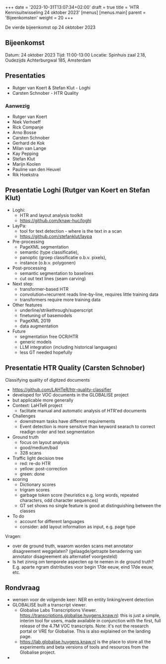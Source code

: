 +++
date = '2023-10-31T13:07:34+02:00'
draft = true
title = 'HTR Kennisuitwisseling 24 oktober 2023'
[menus]
  [menus.main]
    parent = 'Bijeenkomsten'
    weight = 20
+++

De vierde bijeenkomst op 24 okbtober 2023

## Bijeenkomst

Datum: 24 oktober 2023
Tijd: 11:00-13:00
Locatie: Spinhuis zaal 2.18, Oudezijds Achterburgwal 185, Amsterdam

## Presentaties

- Rutger van Koert & Stefan Klut - Loghi
- Carsten Schnober - HTR Quality

<!--more-->

### Aanwezig

- Rutger van Koert
- Niek Verhoeff
- Rick Companje
- Arno Bosse
- Carsten Schnober
- Gerhard de Kok
- Milan van Lange
- Kay Pepping
- Stefan Klut
- Marijn Koolen
- Pauline van den Heuvel
- Rik Hoekstra


## Presentatie Loghi (Rutger van Koert en Stefan Klut)

- Loghi: 
    - HTR and layout analysis toolkit
    - https://github.com/knaw-huc/loghi
- LayPa: 
    - tool for text detection - where is the text in a scan
    - https://github.com/stefanklut/laypa
- Pre-processing
    - PageXML segmentation
    - semantic (type classificatie), 
    - panoptic (groep classificatie o.b.v. pixels), 
    - instance (o.b.v. polygonen)
- Post-processing
    - semantic segmentation to baselines
    - cut out text lines (seam carving)
- Next step:
    - transformer-based HTR
    - convolution+recurrent reads line-by-line, requires little training data
    - transformers require more training data
- Other features
    - underline/strikethrough/superscript
    - finetuning of basemodels
    - PageXML 2019
    - data augmentation
- Future
    - segmentation free OCR/HTR
    - generic models
    - LLM integration (including historical languages)
    - less GT needed hopefully



## Presentatie HTR Quality (Carsten Schnober)

Classifying quality of digitzed documents
- https://github.com/LAHTeR/htr-quality-classifier
- developed for VOC documents in the GLOBALISE project
- but applicable more generally
- Context: LaHTeR project
    - faclitate manual and automatic analysis of HTR'ed documents
- Challenges
    - downstream tasks have different requirements
    - Event detection is more sensitive than keyword searach to correct readign order and text segmentation 
- Ground truth
    - focus on layout analysis
    - good/medium/bad
    - 328 scans
- Traffic light decision tree
    - red: re-do HTR
    - yellow: post-correction
    - green: done
- scoring
    - Dictionary scores
    - trigram scores
    - garbage token score (heuristics e.g. long words, repeated characters, odd character sequences)
    - GT set shows no single feature is good at distinguishing between the classes
- To do
    - account for different languages
    - consider: add layout information as input, e.g. page type


Vragen:
- over de ground truth, waarom worden scans met annotator disagreement weggelaten? (gelaagde/getrapte benadering van annotator disagreement als alternatief voorgesteld)
- Is het zinnig om temporele aspecten op te nemen in de ground truth? E.g. aparte ngram distributies voor begin 17de eeuw, eind 17de eeuw, etc. 

## Rondvraag

- wensen voor de volgende keer: NER en entity linking/event detection
- GLOBALISE built a transcript viewer.
    - Globalise Labs Transcriptions Viewer. https://transcriptions.globalise.huygens.knaw.nl: this is just a simple, interim tool for users, made available in conjunction with the first, full release of the 4.7M VOC transcripts. Note: it's not the research portal or VRE for Globalise. This is also explained on the landing page. 
    - https://lab.globalise.huygens.knaw.nl is the place to store all the experiments and beta versions of tools and resources from the Globalise project.
- 




